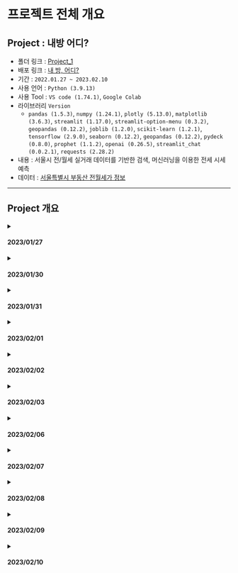 # 프로젝트 전체 개요

## Project : 내방 어디?
- 폴더 링크 : [Project_1](https://github.com/Depra3/Human_Project1)
- 배포 링크 : [내 방, 어디?](https://depra3-human-project1-app-kbirqs.streamlit.app/)
- 기간 : `2022.01.27 ~ 2023.02.10`
- 사용 언어 : `Python (3.9.13)`
- 사용 Tool : `VS code (1.74.1)`, `Google Colab`
- 라이브러리 `Version`
    + `pandas (1.5.3)`, `numpy (1.24.1)`, `plotly (5.13.0)`, `matplotlib (3.6.3)`, `streamlit (1.17.0)`, `streamlit-option-menu (0.3.2)`, `geopandas (0.12.2)`, `joblib (1.2.0)`, `scikit-learn (1.2.1)`, `tensorflow (2.9.0)`, `seaborn (0.12.2)`, `geopandas (0.12.2)`, `pydeck (0.8.0)`, `prophet (1.1.2)`, `openai (0.26.5)`, `streamlit_chat (0.0.2.1)`, `requests (2.28.2)`
- 내용 : 서울시 전/월세 실거래 데이터를 기반한 검색, 머신러닝을 이용한 전세 시세 예측
- 데이터 : [서울특별시 부동산 전월세가 정보](https://data.seoul.go.kr/dataList/OA-21276/S/1/datasetView.do)
***
## Project 개요
<details>
<summary><h4>2023/01/27</h4></summary>
<div markdown="1">

- 주제 선정
    + 부동산 전/월세 관련 내용
</div>
</details>

<details>
<summary><h4>2023/01/30</h4></summary>
<div markdown="1">

- 개발팀
    + 오늘 한 내용
        - streamlit 배포
        - 전체적인 스토리 구상
        - 기본적인 UI 구현
    + 오늘 못 한 내용
        - 추천 기능 시도 : 거래 매물이 많은 지역 (or 면적당 가격이 싼 곳)
        - 전, 월세 검색 페이지 구현
        - 건의사항 페이지 구현
    + 내일 할 내용
        - 전/월세 검색 및 비교 기능 추가
        - 결과물 동기화

- 데이터팀
    + 오늘 한 내용
        - 공공데이터 검색
        - 결측치 제거, 불필요한 데이터 제거
        - 시나리오 작성
    + 오늘 못한 내용
        - 데이터 전처리
        - 시나리오 재작성
        - 데이터 시각화, 예측모델 구상
    + 내일 할 내용
        - 데이터 전처리
        - 데이터 시각화
        - 시나리오 재작성
</div>
</details>

<details>
<summary><h4>2023/01/31</h4></summary>
<div markdown="1">

- 데이터 처리 방법 선택
    + API를 이용하여 DB에 저장
- 웹개발 프레임워크 선택 (`Flask` or `Streamlit`)
    + 보다 쉬워보이는 `Streamlit`로 선택
- 전체 시나리오 구상
</div>
</details>

<details>
<summary><h4>2023/02/01</h4></summary>
<div markdown="1">

- 개발팀
    + 오늘 한 내용
        - Index 페이지 
            + 기본적인 layer 구상
            + 거래횟수가 많은 지역 순으로 데이터 정렬
        - 전/월세 페이지
            + Sidebar에서 조건에 맞는 검색 기능
            + 보증금, 월세, 면적의 최소값/최대값을 지정해주는 슬라이더
            + 버튼 누를 시 선택된 값에 해당하는 검색 기능
            + 면적 제곱미터를 평수로 변환하는 람다식
            + 필요한 칼럼을 조인하여 데이터 가공
            + 특정 칼럼에서 특정 문자 삭제
        - 건의사항 페이지
            + 게시판 UI 및 기능 구현
            + sqlite DB 연동
        - 코드 동기화
    + 오늘 못 한 내용
        - Index 페이지
            + 정렬한 데이터 추출        
        - 전월세 페이지
            + 전세와 월세를 동시에 보여주는 기능
            + 보증금 월세 범위가 예상보다 컸음
        - 건의사항 페이지
            + 게시글 수정&삭제 기능(추후에 html 활용하여 추가 예정)
    + 내일 할 내용
        - 데이터 추가 핸들링
        - home 페이지 디자인 마무리
        - 전세예측 페이지 구현
        - 게시글 수정 & 삭제 기능
        - 건의사항 내용 칸 늘리기

- 데이터팀
    + 오늘 한 내용
        - 데이터 전처리 정리
        - 최적 시각화 그래프 서칭
        - 프로젝트 시나리오 재작성
        - streamlit 사용하여 구, 동 선택 가능한multislectbox 구현
        - 구, 동 별 데이터 시각화 코드 작성
    + 오늘 못 한 내용
        - 데이터 전처리(일일 평균)
        - 그래프 최적화
    + 내일 할 내용
        - 구, 동 별 일일 평균 시각화 코드 작성
        - 막대 및 지도 시각화
        - 시나리오 보충
</div>
</details>

<details>
<summary><h4>2023/02/02</h4></summary>
<div markdown="1">

- 개발팀
    + 오늘 한 것
        - homepage UI 디자인변경
        - homepage dataframe구성 변경
        - 월/전세 전체 검색기능
        - 월세, 보증금, 면적검색할 때 최소, 최댓값 입력 기능
        - 건의사항 목록 간격 수정
        - 건의사항 처리상태 변경 기능
        - 건의사항 제목, 사용자명 검색 기능
    + 오늘 못한 것
        - 지역에 맞춘 keyword 알고리즘
        - 건의사항 게시글 조회, 수정, 삭제 기능
    + 내일 할 것
        - homepage keyword 알고리즘 구현
        - 건의사항 검색 UI 수정
        - 건의사항 내용 검색 기능(디버깅)
        - 건의사항 검색 시 목록 수정
        - 건의사항 목록 간격

- 데이터팀
    + 오늘 한 것
        - 데이터 전처리 정리
        - 최적 시각화 그래프 서칭
        - 지도 그래프 시각화 코드 작성(진행중)
        - 프로젝트 시나리오 재작성
        - streamlit 사용하여 구, 동 선택 가능한 multislectbox 구현
        - 구, 동 별 데이터 시각화 코드 작성
    + 오늘 못한 것
        - 데이터 전처리(일일 평균)
        - 지도 그래프 시각화 코드 작성(미완)
        - 그래프 최적화
    + 내일 할 것
        - 구, 동 별 일일 평균 시각화 코드 작성
        - 막대 및 지도 시각화
        - 시나리오 보충(도식화)
</div>
</details>

<details>
<summary><h4>2023/02/03</h4></summary>
<div markdown="1">

- 개발팀
    + 오늘 한 것
        - 검색 페이지 슬라이더 기능 조정
            + 슬라이더와 텍스트박스값 연동
        - 건의사항
            + 게시글 조회 기능
            + UI 변경
            + 관리자 메뉴 기능 추가
    + 오늘 못한 것
        - csv데이터값 결함 수정
            + 월/전세 구분 오류 확인
        - 건의사항 목록 간격 지정
    + 내일 할 것
        - csv데이터값 결함 수정
        - 건의사항 관리자 메뉴 숨기기

- 데이터팀
    + 오늘 한 것
        - json 파일 변경
        - csv파일과 json파일 병합
        - 지도 시각화 구현
        - 실거래가 머신러닝 코드 분석
        - 월세 실거래수 지역 순위 막대그래프 구현
        - 전세 실거래 수 지역 순위 막대그래프 구현
        - 전세 및 월세(보증금) 월 평균 라인그래프 구현
        - 실거래가 데이터 전처리 진행
    + 오늘 못한 것
        - 실거래가 머신러닝 코드 구현
        - 전세 및 월세 실거래가 데이터 전처리
        - 전세 및 월세 실거래가 계산 레이아웃 구현
    + 다음주 할 것
        - 실거래가 머신러닝 코드 구현
        - 전세 및 월세 실거래가 데이터 전처리
        - 전세 및 월세 실거래가 계산 레이아웃 구현
        - 지도 시각화 수정
</div>
</details>

<details>
<summary><h4>2023/02/06</h4></summary>
<div markdown="1">

- 개발팀
    + 오늘 한 것
        - BigQuery를 통한 data cloud 구현 시도
    + 오늘 못한 것
        - 실시간 데이터 수집(api로 받기)
    + 내일 할 것
        - 실시간 데이터 수집
        - 홈페이지 기능 재배치
- 데이터팀
    + 오늘 한 것
        - json 파일 geojson으로 변경
        - csv파일과 json파일 병합
        - 지도 시각화 구현(완료)
        - 실거래가 머신러닝 코드 분석(진행중)
        - 실거래가 데이터 전처리 진행(완료)
    + 오늘 못한 것
        - 실거래가 머신러닝 코드 구현(진행중)
        - 전세 및 월세 실거래가 계산 레이아웃 구현(진행중)
    + 내일 할 것
        - 실거래가 머신러닝 코드 구현
        - 전세 및 월세 실거래가 계산 레이아웃 구현
</div>
</details>

<details>
<summary><h4>2023/02/07</h4></summary>
<div markdown="1">

- 개발팀
    + 오늘 한 것
        - 홈페이지 재배치
        - 검색 slider에 scale 추가
        - API data를 DB에 연결
    + 오늘 못한 것
        - 실시간 데이터 수집
            + batch process 구현
    + 내일 할 것
        - batch process 구현
- 데이터팀
    + 오늘 한 것
        - 실거래가 머신러닝 코드 구현1(완료)
        - 실거래가 머신러닝 코드 분석(완료)
        - 전세 및 월세 실거래가 계산 레이아웃 구현(진행중)
    + 오늘 못한 것
        - 실거래가 머신러닝 코드 구현2(진행중)
        - 전세 및 월세 실거래가 계산 레이아웃 구현(진행중)
    + 내일 할 것
        - 실거래가 머신러닝 코드 구현2
        - 전세 및 월세 실거래가 계산 코드 작성
</div>
</details>

<details>
<summary><h4>2023/02/08</h4></summary>
<div markdown="1">

- 개발팀
    + 오늘 한 것
        - 배치파일을 이용한 실시간 데이터 수집
        - 실시간 데이터받는 중 서치.py에 버그 수정
            + (받아오는 데이터들이 StringType이여서 int형으로 변환)
        - 각 기능 설명 추가
        - 건의사항 UI 기능추가(진행중) 및 변경
    + 오늘 못한 것
        - 전월세 검색 페이지 버그 수정
    + 내일 할 것
        - 전월세 검색 페이지에 조회버튼 버그 수정
        - 배치파일을 이용해 update되는지 확인
- 데이터팀
    + 오늘 한 것
        - LSTM 예측 모델 보완
        - prophet 예측 모델 완성
        - 그래프 레이아웃 시각화 수정( 구 선택 추가 )
        - ChatBot 데이터 연동
        - 전월세 전환 계산 1 구현 ( 전세 --> 월세 )
    + 오늘 못한 것
        - 머신러닝 시각화 레이아웃 수정
        - 전월세 전환 계산 2,3 구현( 월세--> 전세, 전환율 계산)
    + 내일 할 것
        - ChatBot 데이터 수정
        - 머신러닝 시각화 레이아웃 수정
        - 전월세 전환 계산 2,3 구현( 월세--> 전세, 전환율 계산)
</div>
</details>

<details>
<summary><h4>2023/02/09</h4></summary>
<div markdown="1">

- 개발팀, 데이터팀
    + 오늘 한 것
        - streamlit 배포
        - 시스템 통합
    + 오늘 못한 것
        - 시스템 통합
        - 버그 수정
    + 내일 할 것
        - 시스템 통합
        - 버그 수정
</div>
</details>

<details>
<summary><h4>2023/02/10</h4></summary>
<div markdown="1">

- 개발팀, 데이터팀
    + 오늘 한 것
        - 버그 수정
        - 시스템 통합
        - 마무리
</div>
</details>